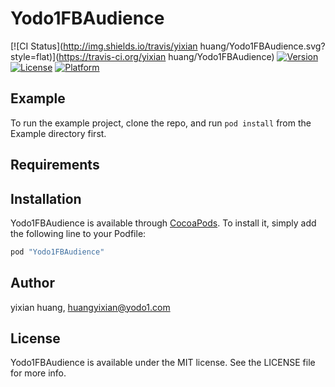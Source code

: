 # Yodo1FBAudience

[![CI Status](http://img.shields.io/travis/yixian huang/Yodo1FBAudience.svg?style=flat)](https://travis-ci.org/yixian huang/Yodo1FBAudience)
[![Version](https://img.shields.io/cocoapods/v/Yodo1FBAudience.svg?style=flat)](http://cocoapods.org/pods/Yodo1FBAudience)
[![License](https://img.shields.io/cocoapods/l/Yodo1FBAudience.svg?style=flat)](http://cocoapods.org/pods/Yodo1FBAudience)
[![Platform](https://img.shields.io/cocoapods/p/Yodo1FBAudience.svg?style=flat)](http://cocoapods.org/pods/Yodo1FBAudience)

## Example

To run the example project, clone the repo, and run `pod install` from the Example directory first.

## Requirements

## Installation

Yodo1FBAudience is available through [CocoaPods](http://cocoapods.org). To install
it, simply add the following line to your Podfile:

```ruby
pod "Yodo1FBAudience"
```

## Author

yixian huang, huangyixian@yodo1.com

## License

Yodo1FBAudience is available under the MIT license. See the LICENSE file for more info.

